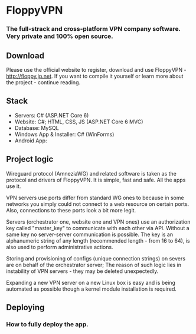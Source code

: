 # FloppyVPN
### The full-strack and cross-platform VPN company software. Very private and 100% open source.

## Download
 Please use the official website to register, download and use FloppyVPN - http://floppy.jp.net. If you want to compile it yourself or learn more about the project - continue reading.

## Stack
- Servers: C# (ASP.NET Core 6)
- Website: C#; HTML, CSS, JS (ASP.NET Core 6 MVC)
- Database: MySQL
- Windows App & Installer: C# (WinForms)
- Android App: 

## Project logic

Wireguard protocol (AmneziaWG) and related software is taken as the protocol and drivers of FloppyVPN. It is simple, fast and safe. All the apps use it.

VPN servers use ports differ from standard WG ones to because in some networks you simply could not connect to a web resource on certain ports. Also, connections to these ports look a bit more legit.

Servers (orchestrator one, website one and VPN ones) use an authorization key called "master_key" to communicate with each other via API. Without a same key no server-server communication is possible. The key is an alphanumeric string of any length (recommended length - from 16 to 64), is also used to perform administrative actions.

Storing and provisioning of configs (unique connection strings) on severs are on behalf of the orchestrator server; The reason of such logic lies in instability of VPN servers - they may be deleted unexpectedly.

Expanding a new VPN server on a new Linux box is easy and is being automated as possible though a kernel module installation is required.


## Deploying
### How to fully deploy the app.